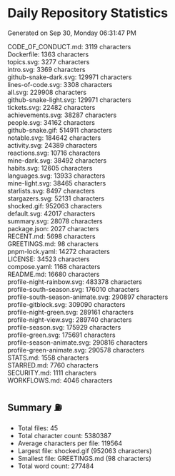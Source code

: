 # Daily Repository Statistics
Generated on Sep 30, Monday 06:31:47 PM  

CODE_OF_CONDUCT.md: 3119 characters  
Dockerfile: 1363 characters  
topics.svg: 3277 characters  
intro.svg: 3369 characters  
github-snake-dark.svg: 129971 characters  
lines-of-code.svg: 3308 characters  
all.svg: 229908 characters  
github-snake-light.svg: 129971 characters  
tickets.svg: 22482 characters  
achievements.svg: 38287 characters  
people.svg: 34162 characters  
github-snake.gif: 514911 characters  
notable.svg: 184642 characters  
activity.svg: 24389 characters  
reactions.svg: 10716 characters  
mine-dark.svg: 38492 characters  
habits.svg: 12605 characters  
languages.svg: 13933 characters  
mine-light.svg: 38465 characters  
starlists.svg: 8497 characters  
stargazers.svg: 52131 characters  
shocked.gif: 952063 characters  
default.svg: 42017 characters  
summary.svg: 28078 characters  
package.json: 2027 characters  
RECENT.md: 5698 characters  
GREETINGS.md: 98 characters  
pnpm-lock.yaml: 14272 characters  
LICENSE: 34523 characters  
compose.yaml: 1168 characters  
README.md: 16680 characters  
profile-night-rainbow.svg: 483378 characters  
profile-south-season.svg: 176010 characters  
profile-south-season-animate.svg: 290897 characters  
profile-gitblock.svg: 309090 characters  
profile-night-green.svg: 289161 characters  
profile-night-view.svg: 289740 characters  
profile-season.svg: 175929 characters  
profile-green.svg: 175691 characters  
profile-season-animate.svg: 290816 characters  
profile-green-animate.svg: 290578 characters  
STATS.md: 1558 characters  
STARRED.md: 7760 characters  
SECURITY.md: 1111 characters  
WORKFLOWS.md: 4046 characters  

## Summary ⛽  
- Total files: 45  
- Total character count: 5380387  
- Average characters per file: 119564  
- Largest file: shocked.gif (952063 characters)  
- Smallest file: GREETINGS.md (98 characters)  
- Total word count: 277484  
